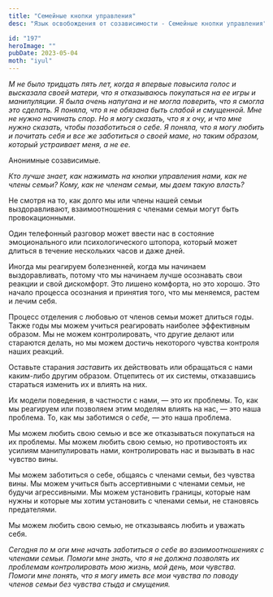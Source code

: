 ```yaml
---
title: "Семейные кнопки управления"
desc: "Язык освобождения от созависимости - Семейные кнопки управления"

id: "197"
heroImage: ""
pubDate: 2023-05-04
moth: "iyul"
---
```


_М_ _не_ _было_ _тридцать_ _пять_ _лет,_ _когда_ _я_ _впервые_ _повысила_
_голос_ _и_ _высказала_ _своей_ _матери,_ _что_ _я_ _отказываюсь_ _покупаться_
_на_ _ее_ _игры_ _и_ _манипуляции._ _Я_ _была_ _очень_ _напугана_ _и_ _не_
_могла_ _поверить,_ _что_ _я_ _смогла_ _это_ _сделать._ _Я_ _поняла,_ _что_
_я_ _не_ _обязана_ _быть_ _слабой_ _и_ _смущенной._ _Мне_ _не_ _нужно_
_начинать_ _спор._ _Но_ _я_ _могу_ _сказать,_ _что_ _я_ _х_ _очу,_ _и_ _что_
_мне_ _нужно_ _сказать,_ _чтобы_ _позаботиться_ _о_ _себе._ _Я_ _поняла,_
_что_ _я_ _могу_ _любить_ _и_ _почитать_ _себя_ _и_ _все_ _же_ _заботиться_
_о_ _своей_ _маме,_ _но_ _таким_ _образом,_ _который_ _устраивает_ _меня,_ _а_
_не_ _ее._

Анонимные созависимые.

_Кто лучше знает, как нажимать на кнопки управления нами, как не члены семьи?
Кому, как не членам семьи, мы даем_ _такую власть?_

Не смотря на то, как долго мы или члены нашей семьи выздоравливают,
взаимоотношения с членами семьи могут быть провокационными.

Один телефонный разговор может ввести нас в состояние эмоционального или
психологического штопора, который может длиться в течение нескольких часов и
даже дней.

Иногда мы реагируем болезненней, когда мы начинаем выздоравливать, потому что
мы начинаем лучше осознавать свои реакции и свой дискомфорт. Это лишено
комфорта, но это хорошо. Это начало процесса осознания и принятия того, что мы
меняемся, растем и лечим себя.

Процесс отделения с любовью от членов семьи может длиться годы. Также годы мы
можем учиться реагировать наиболее эффективным образом. Мы не можем
контролировать, что другие делают или стараются делать, но мы можем достичь
некоторого чувства контроля наших реакций.

Оставьте старания _заставить_ их действовать или обращаться с нами каким-либо
другим образом. Отцепитесь от их системы, отказавшись стараться изменить их и
влиять на них.

Их модели поведения, в частности с нами, — это их проблемы. То, как мы
реагируем или позволяем этим моделям влиять на нас, — это наша проблема. То,
как мы заботимся о _себе,_ _—_ это наша проблема.

Мы можем любить свою семью и все же отказываться покупаться на их проблемы. Мы
можем любить свою семью, но противостоять их усилиям манипулировать нами,
контролировать нас и вызывать в нас чувство вины.

Мы можем заботиться о себе, общаясь с членами семьи, без чувства вины. Мы
можем учиться быть ассертивными с членами семьи, не будучи агрессивными. Мы
можем установить границы, которые нам нужны и которые мы хотим установить с
членами семьи, не становясь предателями.

Мы можем любить свою семью, не отказываясь любить и уважать себя.

_Сегодня_ _по_ _м_ _оги_ _мне_ _начать_ _заботиться_ _о_ _себе_ _во_
_взаимоотношениях_ _с_ _членами_ _семьи._ _Помоги_ _мне_ _знать,_ _что_ _я_
_не_ _должна_ _позволять_ _их_ _проблемам_ _контролировать_ _мою_ _жизнь,_
_мой_ _день,_ _мои_ _чувства._ _Помоги_ _мне_ _понять,_ _что_ _я_ _могу_
_иметь_ _все_ _мои_ _чувства_ _по_ _поводу_ _членов_ _семьи_ _без_ _чувства_
_стыда_ _и_ _смущения._
